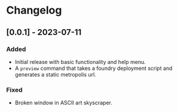 # Changelog

## [0.0.1] - 2023-07-11

### Added

- Initial release with basic functionality and help menu.
- A `preview` command that takes a foundry deployment script and generates a static metropolis url.

### Fixed

- Broken window in ASCII art skyscraper.
